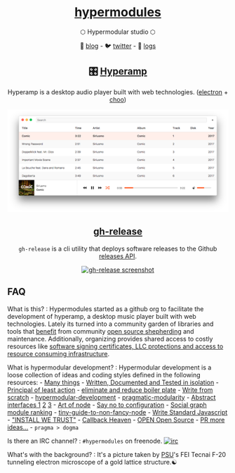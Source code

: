 <center>

<h1 class="header-font"><a href="https://github.com/hypermodules">hypermodules</a></h1>

⬡ Hypermodular studio ⬡

📰 [blog](https://medium.com/hypermodules) - 🐦 [twitter](https://twitter.com/hypermodul_es) - 💬 [logs](https://irc.hypermodul.es/#f34fd67dac587f49f2e6747e2e1a1dc4633750110390319840bae2ea5d05bdee)

## 🎛 [Hyperamp](https://github.com/hypermodules/hyperamp)

Hyperamp is a desktop audio player built with web technologies. ([electron](http://electron.atom.io) + [choo](https://choo.io))

[![hyperamp screenshot](https://raw.githubusercontent.com/hypermodules/hyperamp/master/docs/screenshot.png)](https://github.com/hypermodules/hyperamp)

## [gh-release](https://hypermodules.github.io/gh-release)

`gh-release` is a cli utility that deploys software releases to the Github [releases API](https://developer.github.com/v3/repos/releases/).

[![gh-release screenshot](https://rawgit.com/hypermodules/gh-release/master/demo.gif)](https://hypermodules.github.io/gh-release)

</center>

## FAQ

What is this?
:   Hypermodules started as a github org to facilitate the development of hyperamp, a desktop music player built with web technologies. Lately its turned into a community garden of libraries and tools that [benefit](https://twitter.com/zeke/status/826504522679791616) from community [open source shepherding](http://ungoldman.com/articles/open-source-maintenance-guidelines/) and maintenance.  Additionally, organizing provides shared access to costly resources like [software signing certificates, LLC protections and access to resource consuming infrastructure](https://blog.dcpos.ch/how-to-make-your-electron-app-sexy).

What is hypermodular development?
:   Hypermodular development is a loose collection of ideas and coding styles defined in the following resources:
    - [Many things](https://web.archive.org/web/20180624204222/https://substack.net/many_things)
    - [Written, Documented and Tested in isolation](https://gist.github.com/substack/68f8d502be42d5cd4942#gistcomment-1365106)
    - [Principal of least action](https://www.reddit.com/r/node/comments/5t2hc8/stepbystep_tutorial_to_build_a_modern_javascript/)
    - [eliminate and reduce boiler plate](https://twitter.com/substack/status/682446137035456516)
    - [Write from scratch](https://gist.github.com/substack/5075355)
    - [hypermodular-development](https://opbeat.com/community/posts/hypermodular-development-by-mathias-buus/)
    - [pragmatic-modularity](http://mafintosh.com/pragmatic-modularity.html)
    - [Abstract interfaces 1](https://github.com/maxogden/abstract-blob-store) [2](https://github.com/juliangruber/abstract-random-access) [3](https://github.com/Level/abstract-leveldown)
    - [Art of node](https://github.com/maxogden/art-of-node)
    - [Say no to configuration](https://twitter.com/substack/status/806724994193465346)
    - [Social graph module ranking](http://node-modules.com/?u=bcomnes)
    - [tiny-guide-to-non-fancy-node](https://github.com/yoshuawuyts/tiny-guide-to-non-fancy-node)
    - [Write Standard Javascript](http://standardjs.com)
    - ["INSTALL WE TRUST"](http://module.party)
    - [Callback Heaven](http://callbackhell.com)
    - [OPEN Open Source](http://openopensource.org)
    - [PR more ideas...](https://github.com/hypermodules/hypermodul.es/issues/new)
    - `pragma > dogma`

Is there an IRC channel?
:   `#hypermodules` on freenode.
    [![irc](https://img.shields.io/badge/IRC-%23hypermodules-1e72ff.svg?style=flat-square)](https://www.irccloud.com/invite?channel=%23hypermodules&amp;hostname=irc.freenode.net&amp;port=6697&amp;ssl=1)

What's with the background?
:   It's a picture taken by <a href="https://www.pdx.edu/cemn/">PSU</a>'s FEI Tecnai F-20 tunneling electron microscope of a gold lattice structure.☯
